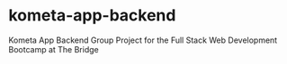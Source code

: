 # kometa-app-backend
Kometa App Backend Group Project for the Full Stack Web Development Bootcamp at The Bridge
